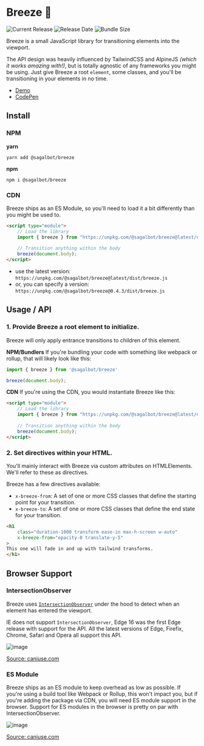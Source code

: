 # Breeze 💨

![Current Release](https://img.shields.io/github/release/sagalbot/breeze.svg?style=flat-square) 
![Release Date](https://img.shields.io/github/release-date/sagalbot/breeze?style=flat-square) 
![Bundle Size](https://flat.badgen.net/bundlephobia/min/@sagalbot/breeze) 

Breeze is a small JavaScript library for transitioning elements into the viewport. 

The API design was heavily influenced by TailwindCSS and AlpineJS _(which it works amazing with!)_, but is totally agnostic of any frameworks you might be using. Just give Breeze a root `element`, some classes, and you'll be transitioning in your elements in no time.

- [Demo](https://breeze.sagalbot.com)
- [CodePen](https://codepen.io/sagalbot/pen/wvWgdjm?editors=1010)

## Install

### NPM

**yarn**
```shell
yarn add @sagalbot/breeze
```

**npm**
```shell
npm i @sagalbot/breeze
```

### CDN

Breeze ships as an ES Module, so you'll need to load it a bit differently than you might be used to.

```html
<script type="module">
    // Load the library
    import { breeze } from "https://unpkg.com/@sagalbot/breeze@latest/dist/breeze.js";
    
    // Transition anything within the body
    breeze(document.body);
</script>
```

- use the latest version: `https://unpkg.com/@sagalbot/breeze@latest/dist/breeze.js`
- or, you can specify a version: `https://unpkg.com/@sagalbot/breeze@0.4.3/dist/breeze.js`

## Usage / API

### 1. Provide Breeze a root element to initialize. 

Breeze will only apply entrance transitions to children of this element.

**NPM/Bundlers**
If you're bundling your code with something like webpack or rollup, that will likely look like this:

```js
import { breeze } from '@sagalbot/breeze'

breeze(document.body);
```

**CDN**
If you're using the CDN, you would instantiate Breeze like this:

```html
<script type="module">
    // Load the library
    import { breeze } from "https://unpkg.com/@sagalbot/breeze@latest/dist/breeze.js";
    
    // Transition anything within the body
    breeze(document.body);
</script>
```

### 2. Set directives within your HTML.

You'll mainly interact with Breeze via custom attributes on HTMLElements. We'll refer to these as directives.

Breeze has a few directives available:

- `x-breeze-from`: A set of one or more CSS classes that define the starting point for your transition. 
- `x-breeze-to`: A set of one or more CSS classes that define the end state for your transition.

```html
<h1
    class="duration-1000 transform ease-in max-h-screen w-auto"
    x-breeze-from="opacity-0 translate-y-5"
>
This one will fade in and up with tailwind transforms.
</h1>
```

## Browser Support

### IntersectionObserver

Breeze uses [`IntersectionObserver`](https://developer.mozilla.org/en-US/docs/Web/API/IntersectionObserver) under the hood to detect when an element has entered the viewport. 

IE does not support `IntersectionObserver`, Edge 16 was the first Edge release with support for the API. All the latest versions of Edge, Firefix, Chrome, Safari and Opera all support this API.

![image](https://user-images.githubusercontent.com/692538/97114238-a0080c00-16ac-11eb-9f25-f4a4f6877191.png)

[Source: caniuse.com](https://caniuse.com/mdn-api_intersectionobserver)

### ES Module

Breeze ships as an ES module to keep overhead as low as possible. If you're using a build tool like Webpack or Rollup, this won't impact you, but if you're adding the package via CDN, you will need ES module support in the browser. Support for ES modules in the browser is pretty on par with IntersectionObserver.

![image](https://user-images.githubusercontent.com/692538/97114534-46084600-16ae-11eb-89bb-e3fc5b7b01b6.png)

[Source: caniuse.com](https://caniuse.com/es6-module)